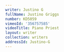 ```yaml
---
writer: Justino G
fullName: Justino Griggs
number: KD5059
vimeoId: '356757585'
videoTitle: Piano Priest
layout: writer
collection: writers
addressId: Justino-G
---
```

